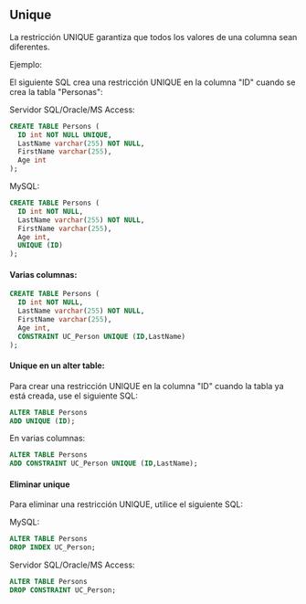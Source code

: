 ## Unique 

La restricción UNIQUE garantiza que todos los valores de una columna sean diferentes.

Ejemplo:

El siguiente SQL crea una restricción UNIQUE en la columna "ID" cuando se crea la tabla "Personas":

Servidor SQL/Oracle/MS Access:

```sql
CREATE TABLE Persons (
  ID int NOT NULL UNIQUE,
  LastName varchar(255) NOT NULL,
  FirstName varchar(255),
  Age int
);
```

MySQL:

```sql
CREATE TABLE Persons (
  ID int NOT NULL,
  LastName varchar(255) NOT NULL,
  FirstName varchar(255),
  Age int,
  UNIQUE (ID)
);
```

#### Varias columnas:

```sql
CREATE TABLE Persons (
  ID int NOT NULL,
  LastName varchar(255) NOT NULL,
  FirstName varchar(255),
  Age int,
  CONSTRAINT UC_Person UNIQUE (ID,LastName)
);
```

#### Unique en un alter table:

Para crear una restricción UNIQUE en la columna "ID" cuando la tabla ya está creada, use el siguiente SQL:

```sql
ALTER TABLE Persons
ADD UNIQUE (ID);
```

En varias columnas:

```sql
ALTER TABLE Persons
ADD CONSTRAINT UC_Person UNIQUE (ID,LastName);
```

#### Eliminar unique

Para eliminar una restricción UNIQUE, utilice el siguiente SQL:

MySQL:

```sql
ALTER TABLE Persons
DROP INDEX UC_Person;
```

Servidor SQL/Oracle/MS Access:

```sql
ALTER TABLE Persons
DROP CONSTRAINT UC_Person;
```